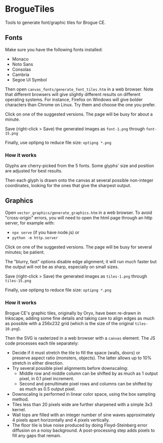 # BrogueTiles

Tools to generate font/graphic tiles for Brogue CE.

## Fonts

Make sure you have the following fonts installed:

- Monaco
- Noto Sans
- Consolas
- Cambria
- Segoe UI Symbol

Then open `canvas_fonts/generate_font_tiles.htm` in a web browser. Note that different browsers will give slightly different results on different operating systems. For instance, Firefox on Windows will give bolder characters than Chrome on Linux. Try them and choose the one you prefer.

Click on one of the suggested versions. The page will be busy for about a minute.

Save (right-click > Save) the generated images as `font-1.png` through `font-15.png`

Finally, use optipng to reduce file size: `optipng *.png`

### How it works

Glyphs are cherry-picked from the 5 fonts. Some glyphs' size and position are adjusted for best results.

Then each glyph is drawn onto the canvas at several possible non-integer coordinates, looking for the ones that give the sharpest output.

## Graphics

Open `vector_graphics/generate_graphics.htm` in a web browser. To avoid "cross-origin" errors, you will need to open the html page through an http server, for example with:

- `npx serve` (if you have node.js) or
- `python -m http.server`

Click on one of the suggested versions. The page will be busy for several minutes; be patient.

The "blurry, fast" options disable edge alignment; it will run much faster but the output will not be as sharp, especially on small sizes.

Save (right-click > Save) the generated images as `tiles-1.png` through `tiles-15.png`

Finally, use optipng to reduce file size: `optipng *.png`

### How it works

Brogue CE's graphic tiles, originally by Oryx, have been re-drawn in Inkscape, adding some fine details and taking care to align edges as much as possible with a 256x232 grid (which is the size of the original `tiles-10.png`).

Then the SVG is rasterized in a web browser with a `canvas` element. The JS code processes each tile separately:

- Decide if it must stretch the tile to fill the space (walls, doors) or preserve aspect ratio (monsters, objects). The latter allows up to 10% stretch in either direction.
- Try several possible pixel alignments before downscaling:
    - Middle row and middle column can be shifted by as much as 1 output pixel, in 0.1 pixel increment.
    - Second and penultimate pixel rows and columns can be shifted by as much as 0.5 output pixel.
- Downscaling is performed in linear color space, using the box sampling method.
- Tiles less than 20 pixels wide are further sharpened with a simple 3x3 kernel.
- Wall tops are filled with an integer number of sine waves approximately 4 pixels apart horizontally and 4 pixels vertically.
- The floor tile is blue noise produced by doing Floyd-Steinberg error diffusion on a noisy background. A post-processing step adds pixels to fill any gaps that remain.
